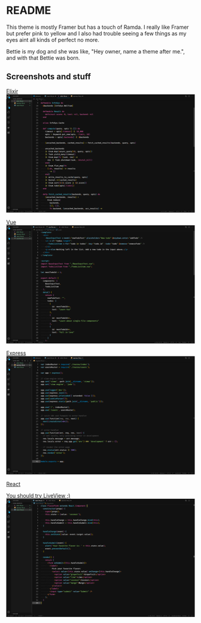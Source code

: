 # README

This theme is mostly Framer but has a touch of Ramda. I really like Framer but prefer pink to yellow and I also had trouble seeing a few things as my eyes aint all kinds of perfect no more.

Bettie is my dog and she was like, "Hey owner, name a theme after me.", and with that Bettie was born.

## Screenshots and stuff

[Elixir](https://elixir-lang.org/)
![Elixir](
https://github.com/thejones/bettie-theme/blob/master/code-snippets/elixir.png)

[Vue](https://vuejs.org/)
![Vue](
https://github.com/thejones/bettie-theme/blob/master/code-snippets/vue.png)

[Express](http://expressjs.com/)
![Express](
https://github.com/thejones/bettie-theme/blob/master/code-snippets/express.png)

[React](https://reactjs.org/)

[You should try LiveView ;)](https://hexdocs.pm/phoenix_live_view/Phoenix.LiveView.html)
![React](
https://github.com/thejones/bettie-theme/blob/master/code-snippets/react.png)
